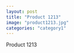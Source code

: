 ```yaml
---
layout: post
title: "Product 1213"
image: "product1213.jpg"
categories: "category1"
---
```

Product 1213
